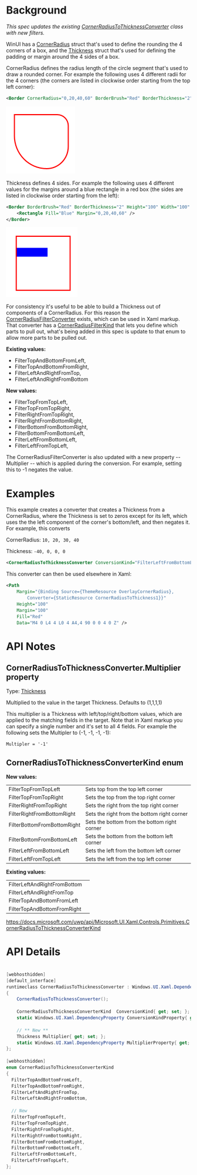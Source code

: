 
# Background

_This spec updates the existing [CornerRadiusToThicknessConverter](https://docs.microsoft.com/uwp/api/Microsoft.UI.Xaml.Controls.Primitives.CornerRadiusToThicknessConverter) class with new filters._

WinUI has a [CornerRadius](https://docs.microsoft.com/uwp/api/Windows.UI.Xaml.CornerRadius) struct that's used to define the rounding the 4 corners of a box, and the [Thickness](https://docs.microsoft.com/uwp/api/Windows.UI.Xaml.Thickness) struct that's used for defining the padding or margin around the 4 sides of a box.

CornerRadius defines the radius length of the circle segment that's used to draw a rounded corner. For example the following uses 4 different radii for the 4 corners (the corners are listed in clockwise order starting from the top left corner):

```xml
<Border CornerRadius="0,20,40,60" BorderBrush="Red" BorderThickness="2" Height="100" Width="100" />
```

![Corner radius example](./CornerRadius.png)

Thickness defines 4 sides. For example the following uses 4 different values for the margins around a blue rectangle in a red box (the sides are listed in clockwise order starting from the left):

```xml
<Border BorderBrush="Red" BorderThickness="2" Height="100" Width="100" >
    <Rectangle Fill="Blue" Margin="0,20,40,60" />
</Border>
```

![Thickness example](./Thickness.png)

For consistency it's useful to be able to build a Thickness out of components of a CornerRadius. For this reason the [CornerRadiusFilterConverter](https://docs.microsoft.com/uwp/api/Microsoft.UI.Xaml.Controls.Primitives.CornerRadiusFilterConverter) exists, which can be used in Xaml markup. That converter has a [CornerRadiusFilterKind](https://docs.microsoft.com/uwp/api/Microsoft.UI.Xaml.Controls.Primitives.CornerRadiusFilterKind) that lets you define which parts to pull out, what's being added in this spec is update to that enum to allow more parts to be pulled out.

**Existing values:**
* FilterTopAndBottomFromLeft,
* FilterTopAndBottomFromRight,
* FilterLeftAndRightFromTop,
* FilterLeftAndRightFromBottom

**New values:**
* FilterTopFromTopLeft,
* FilterTopFromTopRight,
* FilterRightFromTopRight,
* FilterRightFromBottomRight,
* FilterBottomFromBottomRight,
* FilterBottomFromBottomLeft,
* FilterLeftFromBottomLeft,
* FilterLeftFromTopLeft,

The CornerRadiusFilterConverter is also updated with a new property -- Multiplier -- which is applied during the conversion. For example, setting this to -1 negates the value.

# Examples

This example creates a converter that creates a Thickness from a CornerRadius, where the Thickness is set to zeros except for its left, which uses the the left component of the corner's bottom/left, and then negates it. For example, this converts 

CornerRadius: `10, 20, 30, 40` 

Thickness: `-40, 0, 0, 0`

```xml
<CornerRadiusToThicknessConverter ConversionKind="FilterLeftFromBottomLeft" Multiplier="-1" x:Name='CornerRadiusToThickness1'/>
```

This converter can then be used elsewhere in Xaml:

```xml
<Path 
    Margin="{Binding Source={ThemeResource OverlayCornerRadius},
        Converter={StaticResource CornerRadiusToThickness1}}"
    Height="100"
    Margin="100"
    Fill="Red"
    Data="M4 0 L4 4 L0 4 A4,4 90 0 0 4 0 Z" /> 
```


# API Notes

## CornerRadiusToThicknessConverter.Multiplier property

Type: [Thickness](https://docs.microsoft.com/uwp/api/Windows.UI.Xaml.Thickness)

Multiplied to the value in the target Thickness. Defaults to (1,1,1,1)

This multiplier is a Thickness with left/top/right/bottom values, which are applied to the matching fields in the target. Note that in Xaml markup you can specify a single number and it's set to all 4 fields. For example the following sets the Multipler to (-1, -1, -1, -1):

```xml
Multipler = '-1'
```

## CornerRadiusToThicknessConverterKind enum    

**New values:**

| | |
| - | - |
| FilterTopFromTopLeft | Sets top from the top left corner |
| FilterTopFromTopRight | Sets the top from the top right corner |
| FilterRightFromTopRight | Sets the right from the top right corner |
| FilterRightFromBottomRight | Sets the right from the bottom right corner |
| FilterBottomFromBottomRight | Sets the bottom from the bottom right corner |
| FilterBottomFromBottomLeft | Sets the bottom from the bottom left corner |
| FilterLeftFromBottomLeft | Sets the left from the bottom left corner |
| FilterLeftFromTopLeft | Sets the left from the top left corner |

**Existing values:**

| | |
| - | - |
| FilterLeftAndRightFromBottom | |
| FilterLeftAndRightFromTop | |
| FilterTopAndBottomFromLeft | |
| FilterTopAndBottomFromRight | |

https://docs.microsoft.com/uwp/api/Microsoft.UI.Xaml.Controls.Primitives.CornerRadiusToThicknessConverterKind


# API Details

```cs

[webhosthidden]
[default_interface]
runtimeclass CornerRadiusToThicknessConverter : Windows.UI.Xaml.DependencyObject, Windows.UI.Xaml.Data.IValueConverter
{
    CornerRadiusToThicknessConverter();

    CornerRadiusToThicknessConverterKind  ConversionKind{ get; set; };
    static Windows.UI.Xaml.DependencyProperty ConversionKindProperty{ get; };

    // ** New **
    Thickness Multiplier{ get; set; };
    static Windows.UI.Xaml.DependencyProperty MultiplierProperty{ get; };
};

[webhosthidden]
enum CornerRadiusToThicknessConverterKind
{
  FilterTopAndBottomFromLeft,
  FilterTopAndBottomFromRight,
  FilterLeftAndRightFromTop,
  FilterLeftAndRightFromBottom,

  // New
  FilterTopFromTopLeft,
  FilterTopFromTopRight,
  FilterRightFromTopRight,
  FilterRightFromBottomRight,
  FilterBottomFromBottomRight,
  FilterBottomFromBottomLeft,
  FilterLeftFromBottomLeft,
  FilterLeftFromTopLeft,
};
```


